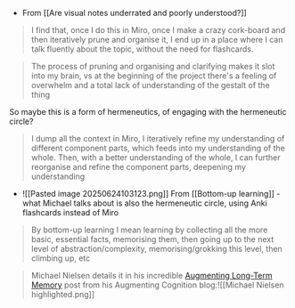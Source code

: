 - From [[Are visual notes underrated and poorly understood?]]
> I find that, once I do this in Miro, once I make a crazy cork-board and then iteratively prune and organise it, I end up in a place where I can talk fluently about the topic, without the need for flashcards. 

 > The process of pruning and organising and clarifying makes it slot into my brain, vs at the beginning of the project there's a feeling of overwhelm and a total lack of understanding of the gestalt of the thing 
 > 
 So maybe this is a form of hermeneutics, of engaging with the hermeneutic circle?
 
 > I dump all the context in Miro, I iteratively refine my understanding of different component parts, which feeds into my understanding of the whole. Then, with a better understanding of the whole, I can further reorganise and refine the component parts, deepening my understanding
- ![[Pasted image 20250624103123.png]]
From [[Bottom-up learning]] - what Michael talks about is also the hermeneutic circle, using Anki flashcards instead of Miro

> By bottom-up learning I mean learning by collecting all the more basic, essential facts, memorising them, then going up to the next level of abstraction/complexity, memorising/grokking this level, then climbing up, etc 

 > Michael Nielsen details it in his incredible [Augmenting Long-Term Memory](https://augmentingcognition.com/ltm.html) post from his Augmenting Cognition blog:![[Michael Nielsen highlighted.png]]